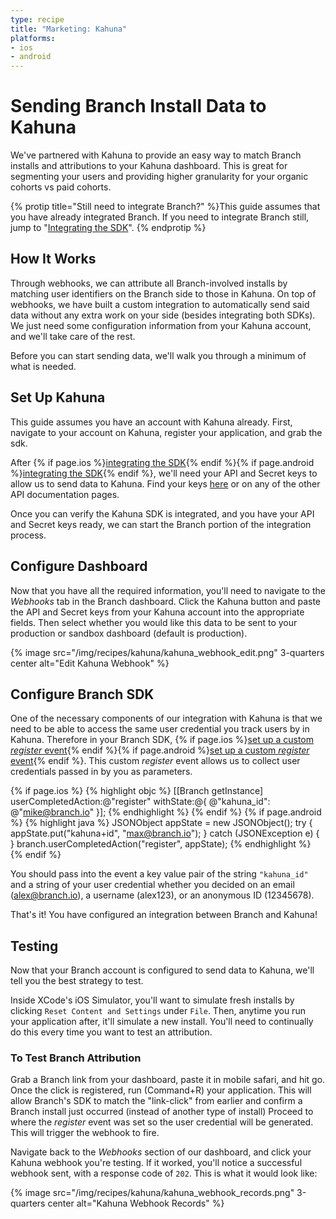 ```yaml
---
type: recipe
title: "Marketing: Kahuna"
platforms:
- ios
- android
---
```


# Sending Branch Install Data to Kahuna

We've partnered with Kahuna to provide an easy way to match Branch installs and attributions to your Kahuna dashboard. This is great for segmenting your users and providing higher granularity for your organic cohorts vs paid cohorts.

{% protip title="Still need to integrate Branch?" %}This guide assumes that you have already integrated Branch. If you need to integrate Branch still, jump to "[Integrating the SDK](/recipes/quickstart_guide/ios/)".
{% endprotip %}

## How It Works

Through webhooks, we can attribute all Branch-involved installs by matching user identifiers on the Branch side to those in Kahuna. On top of webhooks, we have built a custom integration to automatically send said data without any extra work on your side (besides integrating both SDKs). We just need some configuration information from your Kahuna account, and we'll take care of the rest.

Before you can start sending data, we'll walk you through a minimum of what is needed.

## Set Up Kahuna

This guide assumes you have an account with Kahuna already. First, navigate to your account on Kahuna, register your application, and grab the sdk.

After {% if page.ios %}[integrating the SDK](https://app.usekahuna.com/tap/getstarted/ios/){% endif %}{% if page.android %}[integrating the SDK](https://app.usekahuna.com/tap/getstarted/android/){% endif %}, we'll need your API and Secret keys to allow us to send data to Kahuna. Find your keys [here](https://app.usekahuna.com/tap/getstarted/userattributeapi/) or on any of the other API documentation pages.

Once you can verify the Kahuna SDK is integrated, and you have your API and Secret keys ready, we can start the Branch portion of the integration process.

## Configure Dashboard

Now that you have all the required information, you'll need to navigate to the *Webhooks* tab in the Branch dashboard. Click the Kahuna button and paste the API and Secret keys from your Kahuna account into the appropriate fields. Then select whether you would like this data to be sent to your production or sandbox dashboard (default is production).

{% image src="/img/recipes/kahuna/kahuna_webhook_edit.png" 3-quarters center alt="Edit Kahuna Webhook" %}

## Configure Branch SDK

One of the necessary components of our integration with Kahuna is that we need to be able to access the same user credential you track users by in Kahuna. Therefore in your Branch SDK, {% if page.ios %}[set up a custom *register* event](https://dev.branch.io/references/ios_sdk/#register-custom-events){% endif %}{% if page.android %}[set up a custom *register* event](https://dev.branch.io/references/android_sdk/#register-custom-events){% endif %}. This custom _register_ event allows us to collect user credentials passed in by you as parameters.

{% if page.ios %}
{% highlight objc %}
[[Branch getInstance] userCompletedAction:@"register" withState:@{ @"kahuna_id": @"mike@branch.io" }];
{% endhighlight %}
{% endif %}
{% if page.android %}
{% highlight java %}
JSONObject appState = new JSONObject();
try {
    appState.put("kahuna+id", "max@branch.io");
} catch (JSONException e) { }
branch.userCompletedAction("register", appState);
{% endhighlight %}
{% endif %}

You should pass into the event a key value pair of the string `"kahuna_id"` and a string of your user credential whether you decided on an email (alex@branch.io), a username (alex123), or an anonymous ID (12345678).

That's it! You have configured an integration between Branch and Kahuna!

## Testing

Now that your Branch account is configured to send data to Kahuna, we'll tell you the best strategy to test.

Inside XCode's iOS Simulator, you'll want to simulate fresh installs by clicking `Reset Content and Settings` under `File`. Then, anytime you run your application after, it'll simulate a new install. You'll need to continually do this every time you want to test an attribution.

### To Test Branch Attribution

Grab a Branch link from your dashboard, paste it in mobile safari, and hit go. Once the click is registered, run (Command+R) your application. This will allow Branch's SDK to match the "link-click" from earlier and confirm a Branch install just occurred (instead of another type of install) Proceed to where the *register* event was set so the user credential will be generated. This will trigger the webhook to fire.

Navigate back to the *Webhooks* section of our dashboard, and click your Kahuna webhook you're testing. If it worked, you'll notice a successful webhook sent, with a response code of `202`. This is what it would look like:

{% image src="/img/recipes/kahuna/kahuna_webhook_records.png" 3-quarters center alt="Kahuna Webhook Records" %}